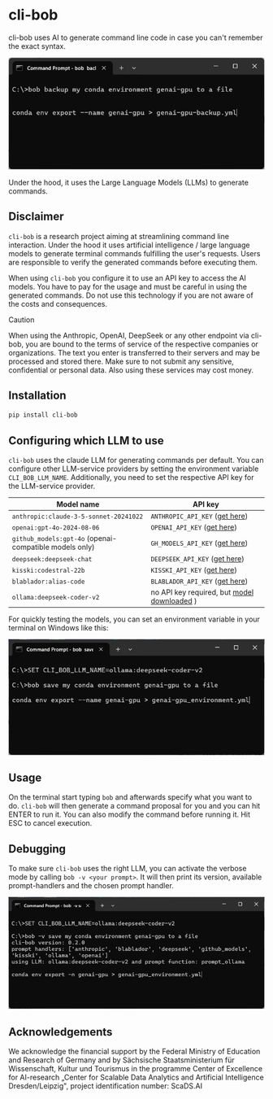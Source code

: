 # cli-bob

cli-bob uses AI to generate command line code in case you can't remember the exact syntax.

![](https://github.com/haesleinhuepf/cli-bob/raw/main/docs/screenshot1.png)

Under the hood, it uses the Large Language Models (LLMs) to generate commands.


## Disclaimer

`cli-bob` is a research project aiming at streamlining command line interaction. Under the hood it uses
artificial intelligence / large language models to generate terminal commands fulfilling the user's requests. 
Users are responsible to verify the generated commands before executing them.

When using `cli-bob` you configure it to use an API key to access the AI models. 
You have to pay for the usage and must be careful in using the generated commands.
Do not use this technology if you are not aware of the costs and consequences.

> [!CAUTION]
> When using the Anthropic, OpenAI, DeepSeek or any other endpoint via cli-bob, you are bound to the terms of service 
> of the respective companies or organizations.
> The text you enter is transferred to their servers and may be processed and stored there. 
> Make sure to not submit any sensitive, confidential or personal data. Also using these services may cost money.


## Installation

```bash
pip install cli-bob
```

## Configuring which LLM to use

`cli-bob` uses the claude LLM for generating commands per default. You can configure other LLM-service providers by setting the environment variable `CLI_BOB_LLM_NAME`. 
Additionally, you need to set the respective API key for the LLM-service provider.


| Model name                                         | API key                                                                                                         |
|----------------------------------------------------|-----------------------------------------------------------------------------------------------------------------|
| `anthropic:claude-3-5-sonnet-20241022`             | `ANTHROPIC_API_KEY` ([get here](https://anthropic.com/api/))                                                    |
| `openai:gpt-4o-2024-08-06`                         | `OPENAI_API_KEY` ([get here](https://platform.openai.com/api-keys))                                             |
| `github_models:gpt-4o` (openai-compatible models only) | `GH_MODELS_API_KEY` ([get here](https://github.com/marketplace/models))                                         |
| `deepseek:deepseek-chat`                           | `DEEPSEEK_API_KEY` ([get here](https://platform.deepseek.com/api_keys))                                         |
| `kisski:codestral-22b`                             | `KISSKI_API_KEY` ([get here](https://services.kisski.de/services/en/service/?service=2-02-llm-service.json))    |
| `blablador:alias-code`                            | `BLABLADOR_API_KEY` ([get here](https://login.helmholtz.de/oauth2-as/oauth2-authz-web-entry))                    |
| `ollama:deepseek-coder-v2`                         | no API key required, but [model downloaded](https://ollama.com) )                                               |


For quickly testing the models, you can set an environment variable in your terminal on Windows like this:

![](https://github.com/haesleinhuepf/cli-bob/raw/main/docs/screenshot_set_env.png)

## Usage

On the terminal start typing `bob` and afterwards specify what you want to do. 
`cli-bob` will then generate a command proposal for you and you can hit ENTER to run it.
You can also modify the command before running it.
Hit ESC to cancel execution.

## Debugging

To make sure `cli-bob` uses the right LLM, you can activate the verbose mode by calling `bob -v <your prompt>`. 
It will then print its version, available prompt-handlers and the chosen prompt handler.

![](https://github.com/haesleinhuepf/cli-bob/raw/main/docs/screenshot_verbose_mode.png)

## Acknowledgements

We acknowledge the financial support by the Federal Ministry of Education and Research of Germany and by Sächsische Staatsministerium für Wissenschaft, Kultur und Tourismus in the programme Center of Excellence for AI-research „Center for Scalable Data Analytics and Artificial Intelligence Dresden/Leipzig", project identification number: ScaDS.AI
